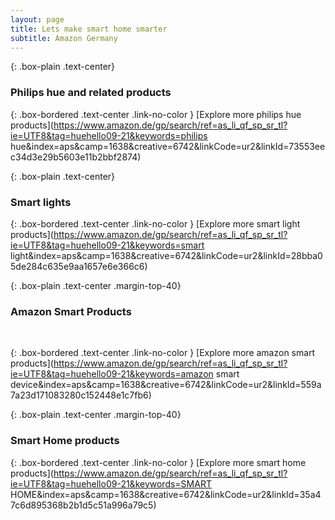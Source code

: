 ```yaml
---
layout: page
title: Lets make smart home smarter
subtitle: Amazon Germany
---
```


{: .box-plain .text-center}
### Philips hue and related products

<script type="text/javascript">amzn_assoc_ad_type ="responsive_search_widget"; amzn_assoc_tracking_id ="huehello09-21"; amzn_assoc_marketplace ="amazon"; amzn_assoc_region ="DE"; amzn_assoc_placement =""; amzn_assoc_search_type = "search_widget";amzn_assoc_width ="auto"; amzn_assoc_height ="auto"; amzn_assoc_default_search_category =""; amzn_assoc_default_search_key ="philips hue";amzn_assoc_theme ="light"; amzn_assoc_bg_color ="FFFFFF"; </script><script src="//z-eu.amazon-adsystem.com/widgets/q?ServiceVersion=20070822&Operation=GetScript&ID=OneJS&WS=1&Marketplace=DE"></script>

{: .box-bordered .text-center .link-no-color }
[Explore more philips hue products](https://www.amazon.de/gp/search/ref=as_li_qf_sp_sr_tl?ie=UTF8&tag=huehello09-21&keywords=philips hue&index=aps&camp=1638&creative=6742&linkCode=ur2&linkId=73553eec34d3e29b5603e11b2bbf2874)

{: .box-plain .text-center}
### Smart lights
<script type="text/javascript">amzn_assoc_ad_type ="responsive_search_widget"; amzn_assoc_tracking_id ="huehello09-21"; amzn_assoc_marketplace ="amazon"; amzn_assoc_region ="DE"; amzn_assoc_placement =""; amzn_assoc_search_type = "search_widget";amzn_assoc_width ="auto"; amzn_assoc_height ="auto"; amzn_assoc_default_search_category =""; amzn_assoc_default_search_key ="smart light";amzn_assoc_theme ="light"; amzn_assoc_bg_color ="FFFFFF"; </script><script src="//z-eu.amazon-adsystem.com/widgets/q?ServiceVersion=20070822&Operation=GetScript&ID=OneJS&WS=1&Marketplace=DE"></script>

{: .box-bordered .text-center .link-no-color }
[Explore more smart light products](https://www.amazon.de/gp/search/ref=as_li_qf_sp_sr_tl?ie=UTF8&tag=huehello09-21&keywords=smart light&index=aps&camp=1638&creative=6742&linkCode=ur2&linkId=28bba05de284c635e9aa1657e6e366c6)


{: .box-plain .text-center .margin-top-40}
### Amazon Smart Products

<script type="text/javascript">amzn_assoc_ad_type ="responsive_search_widget"; amzn_assoc_tracking_id ="huehello09-21"; amzn_assoc_marketplace ="amazon"; amzn_assoc_region ="DE"; amzn_assoc_placement =""; amzn_assoc_search_type = "search_widget";amzn_assoc_width ="auto"; amzn_assoc_height ="auto"; amzn_assoc_default_search_category =""; amzn_assoc_default_search_key ="amazon smart devices";amzn_assoc_theme ="light"; amzn_assoc_bg_color ="FFFFFF"; </script><script src="//z-eu.amazon-adsystem.com/widgets/q?ServiceVersion=20070822&Operation=GetScript&ID=OneJS&WS=1&Marketplace=DE"></script>
<br>
<script type="text/javascript">amzn_assoc_ad_type ="responsive_search_widget"; amzn_assoc_tracking_id ="huehello09-21"; amzn_assoc_marketplace ="amazon"; amzn_assoc_region ="DE"; amzn_assoc_placement =""; amzn_assoc_search_type = "search_widget";amzn_assoc_width ="auto"; amzn_assoc_height ="auto"; amzn_assoc_default_search_category =""; amzn_assoc_default_search_key ="amazon kindle";amzn_assoc_theme ="light"; amzn_assoc_bg_color ="FFFFFF"; </script><script src="//z-eu.amazon-adsystem.com/widgets/q?ServiceVersion=20070822&Operation=GetScript&ID=OneJS&WS=1&Marketplace=DE"></script>

{: .box-bordered .text-center .link-no-color }
[Explore more amazon smart products](https://www.amazon.de/gp/search/ref=as_li_qf_sp_sr_tl?ie=UTF8&tag=huehello09-21&keywords=amazon smart device&index=aps&camp=1638&creative=6742&linkCode=ur2&linkId=559a7a23d171083280c152448e1c7fb6)


{: .box-plain .text-center .margin-top-40}
### Smart Home products

<script type="text/javascript">amzn_assoc_ad_type ="responsive_search_widget"; amzn_assoc_tracking_id ="huehello09-21"; amzn_assoc_marketplace ="amazon"; amzn_assoc_region ="DE"; amzn_assoc_placement =""; amzn_assoc_search_type = "search_widget";amzn_assoc_width ="auto"; amzn_assoc_height ="auto"; amzn_assoc_default_search_category =""; amzn_assoc_default_search_key ="SMART HOME";amzn_assoc_theme ="light"; amzn_assoc_bg_color ="FFFFFF"; </script><script src="//z-eu.amazon-adsystem.com/widgets/q?ServiceVersion=20070822&Operation=GetScript&ID=OneJS&WS=1&Marketplace=DE"></script>

{: .box-bordered .text-center .link-no-color }
[Explore more smart home products](https://www.amazon.de/gp/search/ref=as_li_qf_sp_sr_tl?ie=UTF8&tag=huehello09-21&keywords=SMART HOME&index=aps&camp=1638&creative=6742&linkCode=ur2&linkId=35a47c6d895368b2b1d5c51a996a79c5)
